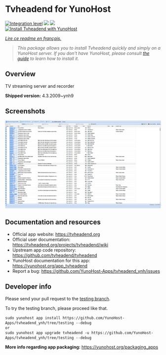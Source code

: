 <!--
N.B.: This README was automatically generated by https://github.com/YunoHost/apps/tree/master/tools/README-generator
It shall NOT be edited by hand.
-->

# Tvheadend for YunoHost

[![Integration level](https://dash.yunohost.org/integration/tvheadend.svg)](https://dash.yunohost.org/appci/app/tvheadend) ![](https://ci-apps.yunohost.org/ci/badges/tvheadend.status.svg) ![](https://ci-apps.yunohost.org/ci/badges/tvheadend.maintain.svg)  
[![Install Tvheadend with YunoHost](https://install-app.yunohost.org/install-with-yunohost.svg)](https://install-app.yunohost.org/?app=tvheadend)

*[Lire ce readme en français.](./README_fr.md)*

> *This package allows you to install Tvheadend quickly and simply on a YunoHost server.
If you don't have YunoHost, please consult [the guide](https://yunohost.org/#/install) to learn how to install it.*

## Overview

TV streaming server and recorder

**Shipped version:** 4.3.2009~ynh9



## Screenshots

![](./doc/screenshots/overall_screenshot.png)

## Documentation and resources

* Official app website: https://tvheadend.org
* Official user documentation: https://tvheadend.org/projects/tvheadend/wiki
* Upstream app code repository: https://github.com/tvheadend/tvheadend
* YunoHost documentation for this app: https://yunohost.org/app_tvheadend
* Report a bug: https://github.com/YunoHost-Apps/tvheadend_ynh/issues

## Developer info

Please send your pull request to the [testing branch](https://github.com/YunoHost-Apps/tvheadend_ynh/tree/testing).

To try the testing branch, please proceed like that.
```
sudo yunohost app install https://github.com/YunoHost-Apps/tvheadend_ynh/tree/testing --debug
or
sudo yunohost app upgrade tvheadend -u https://github.com/YunoHost-Apps/tvheadend_ynh/tree/testing --debug
```

**More info regarding app packaging:** https://yunohost.org/packaging_apps